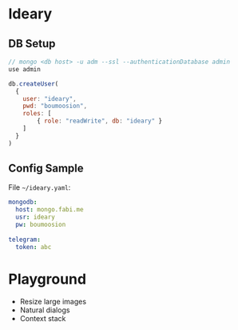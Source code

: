 # Ideary

## DB Setup

```javascript
// mongo <db host> -u adm --ssl --authenticationDatabase admin
use admin

db.createUser(
  {
    user: "ideary",
    pwd: "boumoosion",
    roles: [ 
        { role: "readWrite", db: "ideary" }
    ]
  }
)
```

## Config Sample
File `~/ideary.yaml`:
```yaml
mongodb: 
  host: mongo.fabi.me
  usr: ideary
  pw: boumoosion
  
telegram: 
  token: abc
```



# Playground
* Resize large images
* Natural dialogs
* Context stack